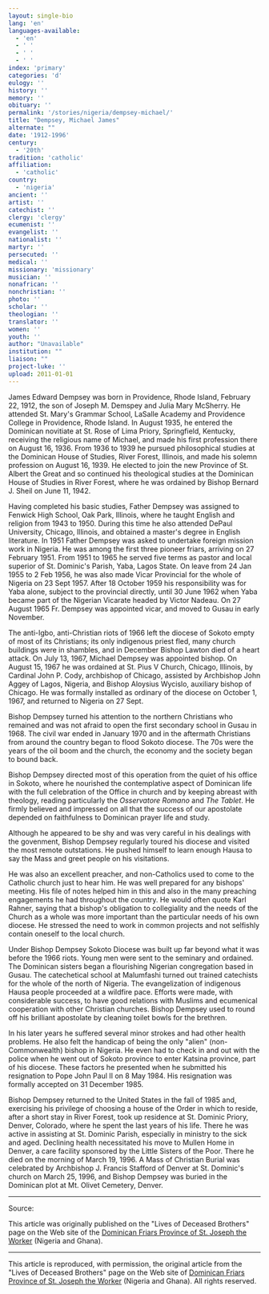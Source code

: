 ```yaml
---
layout: single-bio
lang: 'en'
languages-available:
  - 'en'
  - ' '
  - ' '
  - ' '
index: 'primary'
categories: 'd'
eulogy: ''
history: ''
memory: ''
obituary: ''
permalink: '/stories/nigeria/dempsey-michael/'
title: "Dempsey, Michael James"
alternate: ""
date: '1912-1996'
century:
  - '20th'
tradition: 'catholic'
affiliation:
  - 'catholic'
country:
  - 'nigeria'
ancient: ''
artist: ''
catechist: ''
clergy: 'clergy'
ecumenist: ''
evangelist: ''
nationalist: ''
martyr: ''
persecuted: ''
medical: ''
missionary: 'missionary'
musician: ''
nonafrican: ''
nonchristian: ''
photo: ''
scholar: ''
theologian: ''
translator: ''
women: ''
youth: ''
author: "Unavailable"
institution: ""
liaison: ""
project-luke: ''
upload: 2011-01-01
---
```




James Edward Dempsey was born in Providence, Rhode Island, February
22, 1912, the son of Joseph M. Demspey and Julia Mary McSherry. He attended
St. Mary's Grammar School, LaSalle Academy and Providence College in
Providence, Rhode Island. In August 1935, he entered the Dominican novitiate
at St. Rose of Lima Priory, Springfield, Kentucky, receiving the religious
name of Michael, and made his first profession there on August 16, 1936. From
1936 to 1939 he pursued philosophical studies at the Dominican House of
Studies, River Forest, Illinois, and made his solemn profession on August 16, 1939. He elected to join the new Province of St. Albert the Great and so
continued his theological studies at the Dominican House of Studies in River
Forest, where he was ordained by Bishop Bernard J. Sheil on June 11, 1942.

Having completed his basic studies, Father Dempsey was assigned to Fenwick
High School, Oak Park, Illinois, where he taught English and religion from
1943 to 1950. During this time he also attended DePaul University, Chicago,
Illinois, and obtained a master's degree in English literature. In 1951 Father
Dempsey was asked to undertake foreign mission work in Nigeria. He was among
the first three pioneer friars, arriving on 27 February 1951. From 1951 to
1965 he served five terms as pastor and local superior of St. Dominic's
Parish, Yaba, Lagos State. On leave from 24 Jan 1955 to 2 Feb 1956, he was
also made Vicar Provincial for the whole of Nigeria on 23 Sept 1957. After 18
October 1959 his responsibility was for Yaba alone, subject to the provincial
directly, until 30 June 1962 when Yaba became part of the Nigerian Vicarate
headed by Victor Nadeau. On 27 August 1965 Fr. Dempsey was appointed vicar,
and moved to Gusau in early November.

The anti-Igbo, anti-Christian riots of 1966 left the diocese of Sokoto
empty of most of its Christians; its only indigenous priest fled, many church
buildings were in shambles, and in December Bishop Lawton died of a heart
attack. On July 13, 1967, Michael Dempsey was appointed bishop. On August 15,
1967 he was ordained at St. Pius V Church, Chicago, Illinois, by Cardinal John
P. Cody, archbishop of Chicago, assisted by Archbishop John Aggey of Lagos,
Nigeria, and Bishop Aloysius Wycislo, auxiliary bishop of Chicago. He was
formally installed as ordinary of the diocese on October 1, 1967, and returned
to Nigeria on 27 Sept.

Bishop Dempsey turned his attention to the northern Christians who remained
and was not afraid to open the first secondary school in Gusau in 1968. The
civil war ended in January 1970 and in the aftermath Christians from around
the country began to flood Sokoto diocese. The 70s were the years of the oil
boom and the church, the economy and the society began to bound back.

Bishop Dempsey directed most of this operation from the quiet of his office
in Sokoto, where he nourished the contemplative aspect of Dominican life with
the full celebration of the Office in church and by keeping abreast with
theology, reading particularly the *Osservatore Romano* and *The
Tablet*. He firmly believed and impressed on all that the success of our
apostolate depended on faithfulness to Dominican prayer life and study.

Although he appeared to be shy and was very careful in his dealings with
the govenment, Bishop Dempsey regularly toured his diocese and visited the
most remote outstations. He pushed himself to learn enough Hausa to say the
Mass and greet people on his visitations.

He was also an excellent preacher, and non-Catholics used to come to the
Catholic church just to hear him. He was well prepared for any bishops'
meeting. His file of notes helped him in this and also in the many preaching
engagements he had throughout the country. He would often quote Karl Rahner, saying
that a bishop's obligation to collegiality and the needs of the Church as a
whole was more important than the particular needs of his own diocese. He
stressed the need to work in common projects and not selfishly contain oneself
to the local church.

Under Bishop Dempsey Sokoto Diocese was built up far beyond what it was
before the 1966 riots. Young men were sent to the seminary and ordained. The
Dominican sisters began a flourishing Nigerian congregation based in Gusau.
The catechetical school at Malumfashi turned out trained catechists for the
whole of the north of Nigeria. The evangelization of indigenous Hausa people
proceeded at a wildfire pace. Efforts were made, with considerable success,
to have good relations with Muslims and ecumenical cooperation with other
Christian churches. Bishop Dempsey used to round off his brilliant apostolate
by cleaning toilet bowls for the brethren.

In his later years he suffered several minor strokes and had other health
problems. He also felt the handicap of being the only "alien"
(non-Commonwealth) bishop in Nigeria. He even had to check in and out with the
police when he went out of Sokoto province to enter Katsina province, part of
his diocese. These factors he presented when he submitted his resignation to
Pope John Paul II on 8 May 1984. His resignation was formally accepted on 31
December 1985.

Bishop Dempsey returned to the United States in the fall of 1985 and,
exercising his privilege of choosing a house of the Order in which to reside,
after a short stay in River Forest, took up residence at St. Dominic Priory,
Denver, Colorado, where he spent the last years of his life. There he was
active in assisting at St. Dominic Parish, especially in ministry to the sick
and aged. Declining health necessitated his move to Mullen Home in Denver, a
care facility sponsored by the Little Sisters of the Poor. There he died on
the morning of March 19, 1996. A Mass of Christian Burial was celebrated by
Archbishop J. Francis Stafford of Denver at St. Dominic's church on March 25,
1996, and Bishop Dempsey was buried in the Dominican plot at Mt. Olivet
Cemetery, Denver.



---

Source:

This article was originally published on the "Lives of Deceased Brothers" page on the Web site of the [Dominican Friars Province of St. Joseph the Worker](http://www.domcentral.org) (Nigeria and Ghana).

---

This article is reproduced, with permission, the original article from the "Lives of Deceased Brothers" page on the Web site of [Dominican Friars Province of St. Joseph the Worker](http://www.domcentral.org) (Nigeria and Ghana). All rights reserved.
